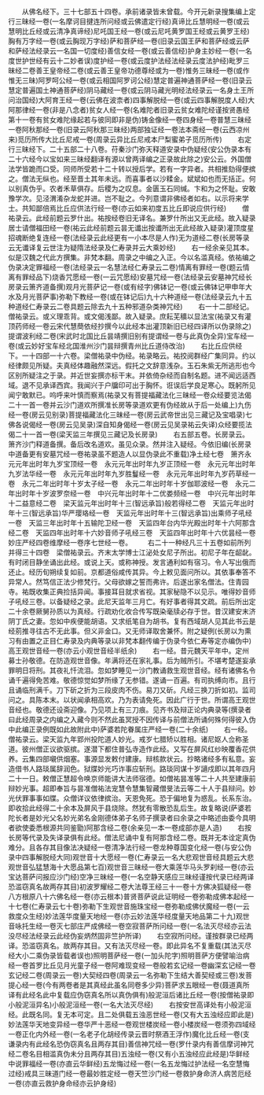 <!-- { "loadSidebar": true } -->
　　从佛名经下。三十七部五十四卷。承前诸录皆未曾载。今开元新录搜集编上定行三昧经一卷(一名摩诃目揵连所问经或云佛遣定行经)真谛比丘慧明经一卷(或云慧明比丘经或云清净真谛经)尼吒国王经一卷(或云尼吒黄罗国王经或云黄罗王经)胸有万字经一卷(或云胸现万字经)萨和菩萨经一卷(旧录云国王萨和菩萨经或云萨和萨经法经录云一名国一切度经)善信女经一卷(或云善信经)护身主妙经一卷(一名度世护世经有云十二妙者误)度护经一卷(或云度护法经法经录云度法护经)毗罗三昧经二卷善王皇帝经二卷(或云善王皇帝功德尊经或为一卷)惟务三昧经一卷(或作惟无三昧)阿罗呵公经一卷(或云相国阿罗诃公经)慧定普遍神通菩萨经一卷(旧录云慧定普遍国土神通菩萨经)阴马藏经一卷(或云阴马藏光明经法经录云一名身土王所问治国经)大阿育王经一卷(云佛在波柰者)四事解脱经一卷(或云四事解脱度人经)大阿那律经一卷(非是八念者)贫女人经一卷(名难陀者旧录云贫女难陀经谨按贤愚经第十一卷有贫女难陀缘起若与彼同即非是伪)铸金像经一卷四身经一卷普慧三昧经一卷阿秋那经一卷(旧录云阿秋那三昧经)两部独证经一卷法本斋经一卷(云西凉州来)觅历所传大比丘尼戒一卷(周录云异比丘尼戒本尸梨蜜弟子觅历所传)
　　右定行三昧经下。二十五部二十八卷。苻秦沙门弥天释道安录中伪疑经(安公伪录本有二十六经今以宝如来三昧经翻译有源以曾两译编之正录故此除之)安公云。外国僧法学皆跪而口受。同师所受若十二十转以授后学。若有一字异者。共相推劾得便摈之。僧法无纵也。经至晋土其年未远。而喜事者以沙糅金。斌斌如也而无括正。何以别真伪乎。农者禾草俱存。后稷为之叹息。金匮玉石同缄。卞和为之怀耻。安敢豫学次。见泾渭淆杂龙蛇并进。岂不耻之。今列意谓非佛经者如右。以示将来学士。共知鄙倍焉比丘应供法行经一卷(亦云如来初度五比丘即说应供行经)
　　僧祐录云。此经前题云罗什出。祐按经卷旧无译名。兼罗什所出又无此经。故入疑录居士请僧福田经一卷(祐云此经前题云昙无谶出按谶所出无此经故入疑录)灌顶度星招魂断绝复连经一卷(法经录云此经更有一小本尽是人作)无为道经二卷(长房等录云无谶译复云世注为疑隋法经录及仁寿录并云大乘妙经)
　　右一经余亲见其本。似是汉魏之代此方撰集。非梵本翻。周录之中编之入正。今以名滥真经。依祐编之伪录决定罪福经一卷(法经录云一名慧法经仁寿录云二卷)情离有罪经一卷(题云情离有罪经品下)烧香咒愿经一卷(一云咒愿经)安墓咒经一卷(法经录云安墓神咒经长房录云箫齐道备撰)观月光菩萨记一卷(或有经字)佛钵记一卷(或云佛钵记甲申年大水及月光菩萨事)弥勒下教经一卷(或在钵记后)九十六种道经一卷(法经录云九十五种道经仁寿录云二卷具题云除去九十五种邪道杂类神咒经)
　　右一十二部经记。僧祐录云。或义理乖背。或文偈浅鄙。故入疑录。庶耘芜穬以显法宝(祐录又有灌顶药师经一卷云宋代慧蕳依经抄撰今以此经本出灌顶新旧已经四译所以伪录除之)提谓波利经二卷(宋武时北国比丘昙靖撰旧别有提谓经一卷与此真伪全异)宝车经一卷(或云妙好宝车经北国淮州沙门昙辩撰青州比丘道侍改治)
　　右比丘应供经下。一十四部一十六卷。梁僧祐录中伪经。祐录略云。祐挍阅群经广集同异。约以经律颇见所疑。夫真经体趣融然深远。假托之文辞意浅杂。玉石朱紫无所逃形也今区别所疑注之于录。并近世妄撰亦标干末。并依倚杂经而自制名题。进不闻远适西域。退不见承译西宾。我闻兴于户牖印可出于胸怀。诳误后学良足寒心。既躬所见闻宁敢默已。呜呼来叶慎而察焉(祐录又有菩提福藏法化三昧经一卷众经要览法偈二十一首一卷并云沙门道欢所撰准长房等录道欢更有伪经故从于后一处编上)九伤经一卷(房云见别录)菩提福藏法化三昧经一卷(房云武帝世出见三藏记及宝唱录)七佛各说偈经一卷(房云见吴录)深自知身偈经一卷(房云见吴录祐云失译)众经要揽法偈二十一首一卷(梁天监三年撰见三藏记及长房录)
　　右五部五卷。长房录云。箫齐沙门释道备撰。备后改名道欢。虽见众录。然并注入疑经。今依旧编(长房录中道备更有安墓咒经一卷祐录虽不题造人以显伪录此不重载)净土经七卷　箫齐永元元年出时年九岁宝顶经一卷　永元元年出时年九岁正顶经一卷　永元元年出时年九岁法华经一卷　永元元年出时年九岁胜鬘经一卷　永元元年出时年九岁药草经一卷　永元二年出时年十岁太子经一卷　永元二年出时年十岁伽耶波经一卷　永元二年出时年十岁波罗奈经一卷　中兴元年出时年十二优娄频经一卷　中兴元年出时年十二益意经二卷　梁天监元年出时年十三(智远承旨)般若得经二卷　天监元年出时年十三(智远承旨)华严璎珞经一卷　天监元年出时年十三(智远承旨)出乘师子吼经一卷　天监三年出时年十五输陀卫经一卷　天监四年台内华光殿出时年十六阿那含经二卷　天监四年出时年十六妙音师子吼经三卷　天监四年出时年十六优昙经一卷妙庄严经四卷维摩经一卷序七世经一卷。
　　右二十一种经凡三十五卷如前所列并得三十四卷　梁僧祐录云。齐末太学博士江泌处女尼子所出。初尼子年在龆龀。有时闭目静坐诵出此经。或说上天。或称神授。发言通利如有宿习。令人写出俄而还止。经历旬朔续复如前。京都道俗咸传其异。今上敕见面问所以。其依事奉答不异常人。然笃信正法少修梵行。父母欲嫁之誓而弗许。后遂出家名僧法。住青园寺。祐既收集正典捡括异闻。事接耳目就求省视。其家秘隐不以见示。唯得妙音师子吼经三卷。以备疑经之录。此尼天监年三月亡。有好事者得其文疏。前后所出定二十余卷厥舅孙质以为真经。行疏劝化收合传写既染毫牍必存于世。昔汉建安末济阴丁氏之妻。忽如中疾便能胡语。又求纸笔自为胡书。复有西域胡人见其此书云是经莂推寻往古不无此事。但义非金口。又无师译取舍兼怀。附之疑例(长房以为熏习有由置之正目仁寿录及内典等录以非梵本翻传编于伪录今依仁寿等定亦编伪中)高王观世音经一卷(亦云小观世音经半纸余)
　　右一经。昔元魏天平年中。定州募士孙敬德。在防造观世音像。年满将还在家礼事。后为贼所引。不堪考楚遂妄承罪明日将刑。其夜礼忏流泪。忽如梦睡见一沙门教诵救生观世音经。经有诸佛名令诵千遍得免苦难。敬德惊觉如梦所缘了无参错。遂诵一百遍。有司执缚向市。且行且诵临刑满千。刀下斫之折为三段皮肉不伤。易刀又斫。凡经三换刀折如初。监司问之。具陈本末。以状闻承相高欢。乃为表请免死。因此广行于世。所谓高王观世音经也。敬德还设斋迎像。乃见项上有三刀痕。见齐书及辩正论内典录等(撰录者曰此经周录之内编之入藏今则不然此虽冥授不因传译与前僧法所诵何殊何得彼入伪中此编正录例既如此故附此中)萨婆若陀眷属庄严经一卷(二十余纸)
　　右一经。僧祐录云。梁天监九年郢州投陀道人妙光。戒岁七腊矫以胜相。诸尼妪人佥称圣道。彼州僧正议欲驱摈。遂潜下都住普弘寺造作此经。又写在屏风红纱映覆香花供养。云集四部嚫供烟塞。事源显发敕付建康。辩核款状云。抄略诸经多有私意。妄造借书人路琰属辞润色。狱牒妙光巧诈事应斩刑。路琰同谋十岁讁戍即以其年四月二十一日。敕僧正慧超令唤京师能讲大法师宿德。如僧祐昙准等二十人共至建康前辩妙光事。超即奉旨与昙准僧祐法宠慧令慧集智藏僧旻法云等二十人于县辩问。妙光伏罪事事如牒。众僧详议依律摈治。天恩免死。恐于偏地复为惑乱。长系东治。即收拾此经得二十余本及屏风于县烧除。然犹有零散恐乱后生。故复略说(萨婆若陀长者是妙光父名妙光弟名金刚德体弟子名师子撰录者曰余录之中略述由委今具明者欲使委悉根源共同鉴勖)阿那含经二卷(余亲见一本一卷成部亦是人造)
　　右按长房等代录及失译录俱有此经。僧法尼诵中复有阿那含经二卷。既并无本诠定真伪难分。且各存其目像法决疑经一卷清净法行经一卷龙种尊国变化经一卷(与安公伪录中四事解脱经大同)观世音十大愿经一卷(仁寿录云一名大悲观世音经具题云大悲观世音弘猛慧海十大愿品第七百)观世音三昧经一卷大乘莲华马头罗刹经一卷(亦云宝达菩萨问报应沙门经)空净三昧经一卷(一名空静天感应三昧经谨按代录已经两译恐滥窃真名故两存其目)初波罗耀经二卷大法尊王经三十一卷十方佛决狐疑经一卷八方根原八十六佛名经一卷(亦云根本)普贤菩萨说此证明经一卷弥勒成佛本起经一十七卷(仁寿录云七十卷)弥勒下生观世音施珠宝经一卷弥勒成佛伏魔经一卷(一云救度众生经)妙法莲华度量天地经一卷(亦云妙法莲华经度量天地品第二十九)观世音咏托生经一卷灭七部庄严成佛经一卷空寂菩萨所问经一卷(一名法灭尽经亦云法没尽经法经录云此经伪妄炳然固非竺护所译)
　　右空寂所问经。谨按群录已经两译。恐滥窃真名。故两存其目。又有法灭尽经一卷。即此异名不复重载(其法灭尽经大小二乘伪录皆载者误也)照明菩萨经一卷(一加头陀字)照明菩萨方便譬喻治病经一卷首罗比丘见月光童子经一卷阿难现变经一卷般若玄记经一卷幽深玄记经一卷玄记经二卷(周录云一卷)大契经四卷(周录云一名弥勒下生结大善契经或三卷)发菩提心经一卷(今有两卷者是其真经此虽名同卷多少异)菩萨求五眼经一卷(聂道真所译有此经名此中复载应伪窃真名所以真伪俱有)般泥洹后诸比丘经一卷(按僧祐录即小般泥洹异名)小般泥洹经一卷(一名大法灭尽经)
　　右按安世高译处有小般泥洹经。此既名同。复无本可定。且二处俱载五浊恶世经一卷(又有大五浊经应即此是)妙法莲华天地变异经一卷华严十恶经一卷观世楼炭经一卷小楼炭经一卷须弥四域经一卷正化内外经一卷(一名老子化胡经传录云晋时祭酒王浮作)魔化比丘经一卷(支谦录内有此经名恐伪窃真名且两存其目)善信神咒经一卷(罗什录内有善信摩诃神咒经二卷名目相滥真伪未分且两存其目)五浊经一卷(又有小五浊经应此经是)华鲜经中说罪福经一卷(亦直云华鲜经)五龙悔过经一卷(一名五龙悔过护法经一名空慧悔过经)戒具三昧道门经一卷最妙胜定经一卷天竺沙门经一卷救护身命济人病苦厄经一卷(亦直云救护身命经亦云护身经)
